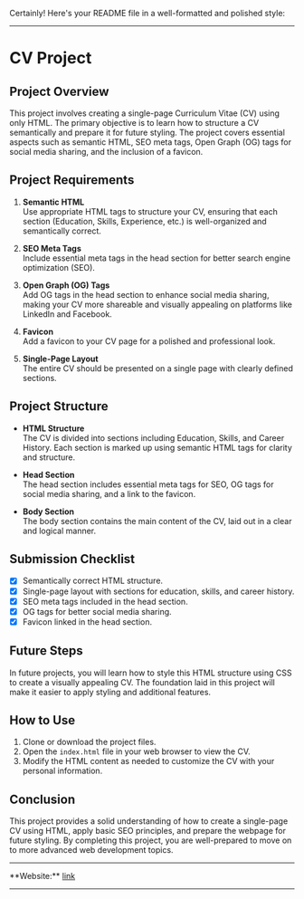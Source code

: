 Certainly! Here's your README file in a well-formatted and polished style:

---

# CV Project

## Project Overview
This project involves creating a single-page Curriculum Vitae (CV) using only HTML. The primary objective is to learn how to structure a CV semantically and prepare it for future styling. The project covers essential aspects such as semantic HTML, SEO meta tags, Open Graph (OG) tags for social media sharing, and the inclusion of a favicon.

## Project Requirements
1. **Semantic HTML**  
   Use appropriate HTML tags to structure your CV, ensuring that each section (Education, Skills, Experience, etc.) is well-organized and semantically correct.

2. **SEO Meta Tags**  
   Include essential meta tags in the head section for better search engine optimization (SEO).

3. **Open Graph (OG) Tags**  
   Add OG tags in the head section to enhance social media sharing, making your CV more shareable and visually appealing on platforms like LinkedIn and Facebook.

4. **Favicon**  
   Add a favicon to your CV page for a polished and professional look.

5. **Single-Page Layout**  
   The entire CV should be presented on a single page with clearly defined sections.

## Project Structure
- **HTML Structure**  
  The CV is divided into sections including Education, Skills, and Career History. Each section is marked up using semantic HTML tags for clarity and structure.

- **Head Section**  
  The head section includes essential meta tags for SEO, OG tags for social media sharing, and a link to the favicon.

- **Body Section**  
  The body section contains the main content of the CV, laid out in a clear and logical manner.

## Submission Checklist
- [x] Semantically correct HTML structure.
- [x] Single-page layout with sections for education, skills, and career history.
- [x] SEO meta tags included in the head section.
- [x] OG tags for better social media sharing.
- [x] Favicon linked in the head section.

## Future Steps
In future projects, you will learn how to style this HTML structure using CSS to create a visually appealing CV. The foundation laid in this project will make it easier to apply styling and additional features.

## How to Use
1. Clone or download the project files.
2. Open the `index.html` file in your web browser to view the CV.
3. Modify the HTML content as needed to customize the CV with your personal information.

## Conclusion
This project provides a solid understanding of how to create a single-page CV using HTML, apply basic SEO principles, and prepare the webpage for future styling. By completing this project, you are well-prepared to move on to more advanced web development topics.

---

<html>
    **Website:** <a href=" https://rahulranjann.github.io/Roadmap.sh/Single-page-CV/"> link</a>
</html>

---
